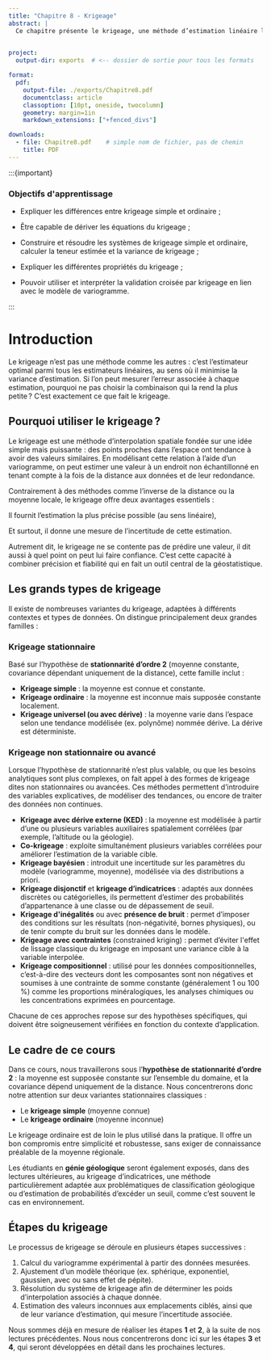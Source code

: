 ```yaml
---
title: "Chapitre 8 - Krigeage"
abstract: |
  Ce chapitre présente le krigeage, une méthode d’estimation linéaire largement utilisée en géostatistique. Après avoir introduit les principes fondamentaux, nous détaillons les différences entre krigeage simple et ordinaire, ainsi que la dérivation des équations associées. Nous expliquons comment construire et résoudre les systèmes de krigeage, calculer les estimations et leurs variances, et analyser les propriétés mathématiques et pratiques du krigeage. Enfin, nous abordons l’utilisation de la validation croisée pour évaluer la qualité des modèles de variogramme et affiner les estimations.
 

project:
  output-dir: exports  # <-- dossier de sortie pour tous les formats

format:
  pdf:
    output-file: ./exports/Chapitre8.pdf
    documentclass: article
    classoption: [10pt, oneside, twocolumn]
    geometry: margin=1in
    markdown_extensions: ["+fenced_divs"]

downloads:
  - file: Chapitre8.pdf    # simple nom de fichier, pas de chemin
    title: PDF
---
```


:::{important}
### Objectifs d'apprentissage
-   Expliquer les différences entre krigeage simple et ordinaire ;

-   Être capable de dériver les équations du krigeage ;

-   Construire et résoudre les systèmes de krigeage simple et ordinaire, calculer la teneur estimée et la variance de krigeage ;

-   Expliquer les différentes propriétés du krigeage ;

-   Pouvoir utiliser et interpréter la validation croisée par krigeage en lien avec le modèle de variogramme.

:::

# Introduction

Le krigeage n’est pas une méthode comme les autres : c’est l’estimateur optimal parmi tous les estimateurs linéaires, au sens où il minimise la variance d’estimation. Si l’on peut mesurer l’erreur associée à chaque estimation, pourquoi ne pas choisir la combinaison qui la rend la plus petite ? C’est exactement ce que fait le krigeage.

## Pourquoi utiliser le krigeage ?

Le krigeage est une méthode d’interpolation spatiale fondée sur une idée simple mais puissante : des points proches dans l’espace ont tendance à avoir des valeurs similaires. En modélisant cette relation à l’aide d’un variogramme, on peut estimer une valeur à un endroit non échantillonné en tenant compte à la fois de la distance aux données et de leur redondance.

Contrairement à des méthodes comme l’inverse de la distance ou la moyenne locale, le krigeage offre deux avantages essentiels :

Il fournit l’estimation la plus précise possible (au sens linéaire),

Et surtout, il donne une mesure de l’incertitude de cette estimation.

Autrement dit, le krigeage ne se contente pas de prédire une valeur, il dit aussi à quel point on peut lui faire confiance. C’est cette capacité à combiner précision et fiabilité qui en fait un outil central de la géostatistique.

## Les grands types de krigeage

Il existe de nombreuses variantes du krigeage, adaptées à différents contextes et types de données. On distingue principalement deux grandes familles :

### Krigeage stationnaire

Basé sur l’hypothèse de **stationnarité d’ordre 2** (moyenne constante, covariance dépendant uniquement de la distance), cette famille inclut :

- **Krigeage simple** : la moyenne est connue et constante.
- **Krigeage ordinaire** : la moyenne est inconnue mais supposée constante localement.
- **Krigeage universel (ou avec dérive)** : la moyenne varie dans l’espace selon une tendance modélisée (ex. polynôme) nommée dérive. La dérive est déterministe.

### Krigeage non stationnaire ou avancé

Lorsque l’hypothèse de stationnarité n’est plus valable, ou que les besoins analytiques sont plus complexes, on fait appel à des formes de krigeage dites non stationnaires ou avancées. Ces méthodes permettent d’introduire des variables explicatives, de modéliser des tendances, ou encore de traiter des données non continues.

- **Krigeage avec dérive externe (KED)** : la moyenne est modélisée à partir d’une ou plusieurs variables auxiliaires spatialement corrélées (par exemple, l’altitude ou la géologie).
- **Co-krigeage** : exploite simultanément plusieurs variables corrélées pour améliorer l’estimation de la variable cible.
- **Krigeage bayésien** : introduit une incertitude sur les paramètres du modèle (variogramme, moyenne), modélisée via des distributions a priori.
- **Krigeage disjonctif** et **krigeage d’indicatrices** : adaptés aux données discrètes ou catégorielles, ils permettent d’estimer des probabilités d’appartenance à une classe ou de dépassement de seuil.
- **Krigeage d'inégalités** ou avec **présence de bruit** : permet d’imposer des conditions sur les résultats (non-négativité, bornes physiques), ou de tenir compte du bruit sur les données dans le modèle.
- **Krigeage avec contraintes** (constrained kriging) : permet d’éviter l'effet de lissage classique du krigeage en imposant une variance cible à la variable interpolée.
- **Krigeage compositionnel** : utilisé pour les données compositionnelles, c’est-à-dire des vecteurs dont les composantes sont non négatives et soumises à une contrainte de somme constante (généralement 1 ou 100 %) comme les proportions minéralogiques, les analyses chimiques ou les concentrations exprimées en pourcentage.

Chacune de ces approches repose sur des hypothèses spécifiques, qui doivent être soigneusement vérifiées en fonction du contexte d’application.

## Le cadre de ce cours

Dans ce cours, nous travaillerons sous l’**hypothèse de stationnarité d’ordre 2** : la moyenne est supposée constante sur l’ensemble du domaine, et la covariance dépend uniquement de la distance. Nous concentrerons donc notre attention sur deux variantes stationnaires classiques :

- Le **krigeage simple** (moyenne connue)
- Le **krigeage ordinaire** (moyenne inconnue)

Le krigeage ordinaire est de loin le plus utilisé dans la pratique. Il offre un bon compromis entre simplicité et robustesse, sans exiger de connaissance préalable de la moyenne régionale.

Les étudiants en **génie géologique** seront également exposés, dans des lectures ultérieures, au krigeage d’indicatrices, une méthode particulièrement adaptée aux problématiques de classification géologique ou d’estimation de probabilités d’excéder un seuil, comme c’est souvent le cas en environnement.

## Étapes du krigeage

Le processus de krigeage se déroule en plusieurs étapes successives :

1. Calcul du variogramme expérimental à partir des données mesurées.
2. Ajustement d’un modèle théorique (ex. sphérique, exponentiel, gaussien, avec ou sans effet de pépite).
3. Résolution du système de krigeage afin de déterminer les poids d’interpolation associés à chaque donnée.
4. Estimation des valeurs inconnues aux emplacements ciblés, ainsi que de leur variance d’estimation, qui mesure l’incertitude associée.

Nous sommes déjà en mesure de réaliser les étapes **1** et **2**, à la suite de nos lectures précédentes. Nous nous concentrerons donc ici sur les étapes **3** et **4**, qui seront développées en détail dans les prochaines lectures.

